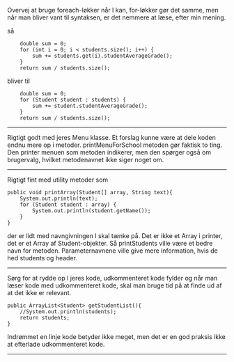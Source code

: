 Overvej at bruge foreach-løkker når I kan, for-løkker gør det samme,
men når man bliver vant til syntaksen, er det nemmere at læse, efter min mening.

så 

        double sum = 0;
        for (int i = 0; i < students.size(); i++) {
            sum += students.get(i).studentAverageGrade();
        }
        return sum / students.size();

bliver til 

        double sum = 0;
        for (Student student : students) {
            sum += student.studentAverageGrade();
        }
        return sum / students.size();

---

Rigtigt godt med jeres Menu klasse. Et forslag kunne være at dele koden endnu mere op i metoder.
printMenuForSchool metoden gør faktisk to ting. Den printer menuen som metoden indikerer, men den
spørger også om brugervalg, hvilket metodenavnet ikke siger noget om. 

---

Rigtigt fint med utility metoder som 

    public void printArray(Student[] array, String text){
        System.out.println(text);
        for (Student student : array) {
            System.out.println(student.getName());
        }
    }

der er lidt med navngivningen I skal tænke på. Det er ikke et Array i printer, det er 
et Array af Student-objekter. Så printStudents ville være et bedre navn for metoden. 
Parameternavnene ville give mere information, hvis de hed students og header.

---

Sørg for at rydde op I jeres kode, udkommenteret kode fylder og når man læser kode med udkommenteret kode,
skal man bruge tid på at finde ud af at det ikke er relevant.

    public ArrayList<Student> getStudentList(){
        //System.out.println(students);
        return students;
    }

Indrømmet en linje kode betyder ikke meget, men det er en god praksis ikke at efterlade udkommenteret kode.

---


